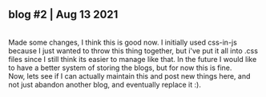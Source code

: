 ## blog #2 | Aug 13 2021
 \
Made some changes, I think this is good now. I initially used
css-in-js because I just wanted to throw this thing together, 
but i've put it all into .css files since I still think its easier
to manage like that. In the future I would like to have a better 
system of storing the blogs, but for now this is fine. 
 \
Now, lets see if I can actually maintain this and post new things here, and 
not just abandon another blog, and eventually replace it :). 